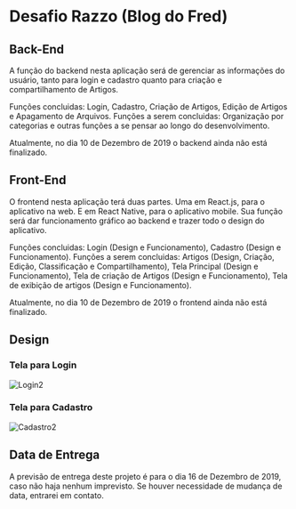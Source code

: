 # Desafio Razzo (Blog do Fred)

## Back-End

A função do backend nesta aplicação será de gerenciar as informações do usuário, tanto para login e cadastro quanto para criação e compartilhamento de Artigos.

Funções concluidas: Login, Cadastro, Criação de Artigos, Edição de Artigos e Apagamento de Arquivos.
Funções a serem concluidas: Organização por categorias e outras funções a se pensar ao longo do desenvolvimento.

Atualmente, no dia 10 de Dezembro de 2019 o backend ainda não está finalizado.

## Front-End

O frontend nesta aplicação terá duas partes. Uma em React.js, para o aplicativo na web. E em React Native, para o aplicativo mobile. Sua função será dar funcionamento gráfico ao backend e trazer todo o design do aplicativo.

Funções concluidas: Login (Design e Funcionamento), Cadastro (Design e Funcionamento). 
Funções a serem concluidas: Artigos (Design, Criação, Edição, Classificação e Compartilhamento), Tela Principal (Design e Funcionamento), Tela de criação de Artigos (Design e Funcionamento), Tela de exibição de artigos (Design e Funcionamento).

Atualmente, no dia 10 de Dezembro de 2019 o frontend ainda não está finalizado.

## Design

### Tela para Login
![Login2](https://user-images.githubusercontent.com/48268521/70559988-7ca4a300-1b66-11ea-8d49-8f4c9fd6c786.png)

### Tela para Cadastro
![Cadastro2](https://user-images.githubusercontent.com/48268521/70560031-9c3bcb80-1b66-11ea-9cf1-8ff9d575270d.png)


## Data de Entrega

A previsão de entrega deste projeto é para o dia 16 de Dezembro de 2019, caso não haja nenhum imprevisto. Se houver necessidade de mudança de data, entrarei em contato.

